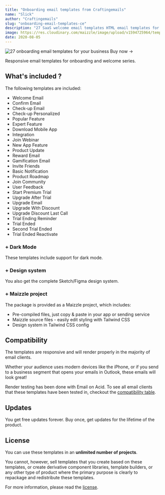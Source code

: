 ```yaml
---
title: "Onboarding email templates from Craftingemails"
name: "Slick"
author: "Craftingemails"
slug: "onboarding-email-templates-ce"
description: "27 SaaS welcome email templates HTML email templates for your business"
image: https://res.cloudinary.com/maizzle/image/upload/v1594725964/templates/ce-onboarding-email-templates.jpg
date: 2020-08-05
---
```


<div class="mb-8 flex flex-col justify-center items-center group">
  <g-link to="https://craftingemails.com/slick-welcome-email-templates">
    <img 
      src="https://res.cloudinary.com/maizzle/image/upload/v1594725964/templates/ce-onboarding-email-templates.jpg" 
      alt="27 onboarding email templates for your business"
    >
  </g-link>
  <g-link to="https://craftingemails.com/slick-welcome-email-templates" class="cta-primary text-gradient-none group shadow justify-center px-8 py-3 -mt-6 text-base leading-6 font-medium rounded-md text-white hover:text-blue-50 bg-gradient-l-ocean-light focus:outline-none focus:shadow-outline-indigo transition duration-150 ease-in-out md:py-4 md:text-lg md:px-10">Buy now <span class="text-xl ml-1 group-hover:ml-3 transition-all duration-150">→</span></g-link>
</div>

Responsive email templates for onboarding and welcome series.

## What's included ?

The following templates are included:

- Welcome Email
- Confirm Email
- Check-up Email
- Check-up Personalized
- Popular Feature
- Expert Feature
- Download Mobile App
- Integration
- Join Webinar
- New App Feature
- Product Update
- Reward Email
- Gamification Email
- Invite Friends
- Basic Notification
- Product Roadmap
- Join Community
- User Feedback
- Start Premium Trial
- Upgrade After Trial
- Upgrade Email
- Upgrade With Discount
- Upgrade Discount Last Call
- Trial Ending Reminder
- Trial Ended
- Second Trial Ended
- Trial Ended Reactivate

### + Dark Mode

These templates include support for dark mode.

### + Design system

You also get the complete Sketch/Figma design system.

### + Maizzle project

The package is provided as a Maizzle project, which includes:

- Pre-compiled files, just copy & paste in your app or sending service
- Maizzle source files - easily edit styling with Tailwind CSS
- Design system in Tailwind CSS config

## Compatibility

The templates are responsive and will render properly in the majority of email clients.

Whether your audience uses modern devices like the iPhone, or if you send to a business segment that opens your emails in Outlook, these emails will look great!

Render testing has been done with Email on Acid. To see all email clients that these templates have been tested in, checkout the [compatibility table](https://craftingemails.com/full-preview#compatibility).

## Updates

You get free updates forever. Buy once, get updates for the lifetime of the product.

## License

You can use these templates in an **unlimited number of projects**.

You cannot, however, sell templates that you create based on these templates, or create derivative component libraries, template builders, or any other type of product where the primary purpose is clearly to repackage and redistribute these templates.

For more information, please read the [license](https://craftingemails.com/license).
